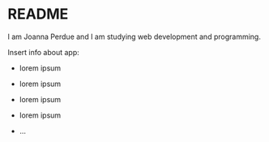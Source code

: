 # README

I am Joanna Perdue and I am studying web development and programming.

Insert info about app:

* lorem ipsum

* lorem ipsum

* lorem ipsum

* lorem ipsum

* ...
